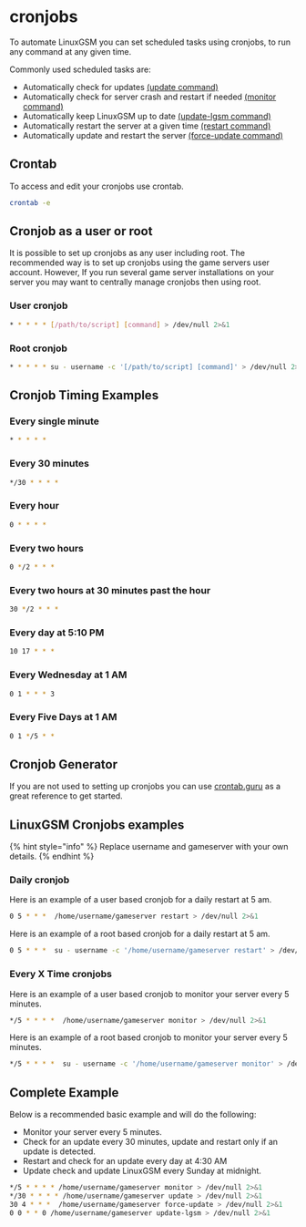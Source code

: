 # cronjobs

To automate LinuxGSM you can set scheduled tasks using cronjobs, to run any command at any given time.

Commonly used scheduled tasks are:

* Automatically check for updates [\(update command\)](../commands/update.md)
* Automatically check for server crash and restart if needed [\(monitor command\)](../commands/monitor.md)
* Automatically keep LinuxGSM up to date [\(update-lgsm command\)](../commands/update-lgsm.md)
* Automatically restart the server at a given time [\(restart command\)](../commands/start-stop-restart.md)
* Automatically update and restart the server [\(force-update command\)](../commands/force-update.md)

## Crontab

To access and edit your cronjobs use crontab.

```bash
crontab -e
```

## Cronjob as a user or root

It is possible to set up cronjobs as any user including root. The recommended way is to set up cronjobs using the game servers user account. However, If you run several game server installations on your server you may want to centrally manage cronjobs then using root.

### User cronjob

```bash
* * * * * [/path/to/script] [command] > /dev/null 2>&1
```

### Root cronjob

```bash
* * * * * su - username -c '[/path/to/script] [command]' > /dev/null 2>&1
```

## **Cronjob Timing Examples**

### Every single minute

```bash
* * * * *
```

### Every 30 minutes

```bash
*/30 * * * *
```

### Every hour

```bash
0 * * * *
```

### Every two hours

```bash
0 */2 * * *
```

### Every two hours at 30 minutes past the hour

```bash
30 */2 * * *
```

### Every day at 5:10 PM

```bash
10 17 * * *
```

### Every Wednesday at 1 AM

```bash
0 1 * * * 3
```

### Every Five Days at 1 AM

```bash
0 1 */5 * *
```

## Cronjob Generator

If you are not used to setting up cronjobs you can use [crontab.guru](https://crontab.guru) as a great reference to get started.

## LinuxGSM Cronjobs examples

{% hint style="info" %}
Replace username and gameserver with your own details.
{% endhint %}

### Daily cronjob

Here is an example of a user based cronjob for a daily restart at 5 am.

```bash
0 5 * * *  /home/username/gameserver restart > /dev/null 2>&1
```

Here is an example of a root based cronjob for a daily restart at 5 am.

```bash
0 5 * * *  su - username -c '/home/username/gameserver restart' > /dev/null 2>&1
```

### Every X Time cronjobs

Here is an example of a user based cronjob to monitor your server every 5 minutes.

```bash
*/5 * * * *  /home/username/gameserver monitor > /dev/null 2>&1
```

Here is an example of a root based cronjob to monitor your server every 5 minutes.

```bash
*/5 * * * *  su - username -c '/home/username/gameserver monitor' > /dev/null 2>&1
```

## Complete Example

Below is a recommended basic example and will do the following:

* Monitor your server every 5 minutes.
* Check for an update every 30 minutes, update and restart only if an update is detected.
* Restart and check for an update every day at 4:30 AM
* Update check and update LinuxGSM every Sunday at midnight.

```bash
*/5 * * * * /home/username/gameserver monitor > /dev/null 2>&1
*/30 * * * * /home/username/gameserver update > /dev/null 2>&1
30 4 * * *  /home/username/gameserver force-update > /dev/null 2>&1
0 0 * * 0 /home/username/gameserver update-lgsm > /dev/null 2>&1
```
